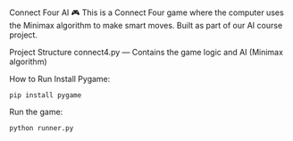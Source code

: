 Connect Four AI 🎮
This is a Connect Four game where the computer uses the Minimax algorithm to make smart moves.
Built as part of our AI course project.

Project Structure
connect4.py — Contains the game logic and AI (Minimax algorithm)

How to Run
Install Pygame:

```
pip install pygame
```

Run the game:
```
python runner.py
```
